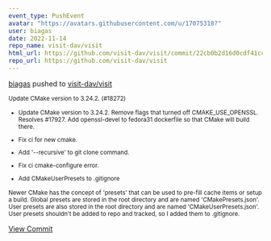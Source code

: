 ```yaml
---
event_type: PushEvent
avatar: "https://avatars.githubusercontent.com/u/17075318?"
user: biagas
date: 2022-11-14
repo_name: visit-dav/visit
html_url: https://github.com/visit-dav/visit/commit/22cb0b2d16d0cdf41ccf17f2547d296f0a04b593
repo_url: https://github.com/visit-dav/visit
---
```


<a href='https://github.com/biagas' target='_blank'>biagas</a> pushed to <a href='https://github.com/visit-dav/visit' target='_blank'>visit-dav/visit</a>

<small>Update CMake version to 3.24.2. (#18272)

* Update CMake version to 3.24.2.
Remove flags that turned off CMAKE_USE_OPENSSL. Resolves #17927.
Add openssl-devel to fedora31 dockerfile so that CMake will build there.

* Fix ci for new cmake.

* Add '--recursive' to git clone command.

* Fix ci cmake-configure error.

* Add CMakeUserPresets to .gitignore

Newer CMake has the concept of 'presets' that can be used to pre-fill cache items or setup a build. Global presets are stored in the root directory and are named 'CMakePresets.json'. User presets are also stored in the root directory and are named 'CMakeUserPresets.json'.  User presets shouldn't be added to repo and tracked, so I added them to .gitignore.</small>

<a href='https://github.com/visit-dav/visit/commit/22cb0b2d16d0cdf41ccf17f2547d296f0a04b593' target='_blank'>View Commit</a>